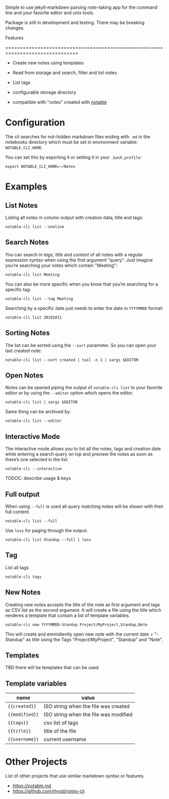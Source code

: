 Simple to use jekyll-markdown parsing note-taking app for the command line and your favorite editor and unix tools.

Package is still in development and testing. There may be breaking changes.

Features

===============================================================================

- Create new notes using templates 
- Read from storage and search, filter and list notes
- List tags
- configurable storage directory

- compatible with "notes" created with [notable](https://notable.md)


Configuration
===============================================================================

The cli searches for not-hidden markdown files ending with `.md` in the notebooks directory which must be set in environment variable: `NOTABLE_CLI_HOME`.

You can set this by exporting it or setting it in your `.bash_profile`:

    export NOTABLE_CLI_HOME=~/Notes


Examples
===============================================================================

## List Notes

Listing all notes in column output with creation data, title and tags:

    notable-cli list --oneline

## Search Notes

You can search in *tags*, *title* and *content* of all notes with a regular expression syntax when using the first argument "query". Just imagine you’re searching your notes which contain "Meeting":

    notable-cli list Meeting

You can also be more specific when you know that you’re searching for a specific tag:

    notable-cli list --tag Meeting

Searching by a specific date just needs to enter the date in `YYYYMMDD` format:

    notable-cli list 20191011

## Sorting Notes

The list can be sorted using the `--sort` parameter. So you can open your last created note:

    notable-cli list --sort created | tail -n 1 | xargs $EDITOR

## Open Notes

Notes can be opened piping the output of `notable-cli list` to your favorite editor or by using the `--editor` option which opens the editor.

    notable-cli list | xargs $EDITOR

Same thing can be archived by:

    notable-cli list --editor

## Interactive Mode

The interactive mode allows you to list all the notes, tags and creation date while entering a search query on top and preview the notes as soon as there’s one selected in the list:

    notable-cli --interactive

TODOC: describe usage & keys

## Full output

When using `--full` is used all query matching notes will be shown with their full content.

    notable-cli list --full

Use `less` for paging through the output:

    notable-cli list Standup --full | less

## Tag

List all tags

    notable-cli tags

## New Notes

Creating new notes accepts the title of the note as first argument and tags as CSV list as the second argument. It will create a file using the title which renderes a template that contain a list of template variables.

    notable-cli new YYYYMMDD-Standup Project/MyProject,Standup,Note

This will create and emmidiently open new note with the current date + "-Standup" as title using the Tags "Project/MyProject", "Standup" and "Note".

## Templates

TBD there will be templates that can be used

## Template variables

| name     | value |
| -------- | ----- |
| `{{created}}`  | ISO string when the file was created |
| `{{modified}}` | ISO string when the file was modified |
| `{{tags}}`     | csv list of tags |
| `{{title}}`    | title of the file |
| `{{username}}` | current username |


Other Projects
===============================================================================
List of other projects that use similar markdown syntax or features.

- https://notable.md
- https://github.com/rhysd/notes-cli
